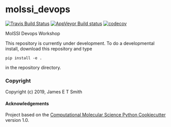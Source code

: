 molssi_devops
==============================
[//]: # (Badges)
[![Travis Build Status](https://travis-ci.org/REPLACE_WITH_OWNER_ACCOUNT/molssi_devops.png)](https://travis-ci.org/REPLACE_WITH_OWNER_ACCOUNT/molssi_devops)
[![AppVeyor Build status](https://ci.appveyor.com/api/projects/status/REPLACE_WITH_APPVEYOR_LINK/branch/master?svg=true)](https://ci.appveyor.com/project/REPLACE_WITH_OWNER_ACCOUNT/molssi_devops/branch/master)
[![codecov](https://codecov.io/gh/REPLACE_WITH_OWNER_ACCOUNT/molssi_devops/branch/master/graph/badge.svg)](https://codecov.io/gh/REPLACE_WITH_OWNER_ACCOUNT/molssi_devops/branch/master)

MolSSI Devops Workshop

This repository is currently under development. To do a developmental install, download this repository and type

`pip install -e .`

in the repository directory.

### Copyright

Copyright (c) 2019, James E T Smith


#### Acknowledgements

Project based on the
[Computational Molecular Science Python Cookiecutter](https://github.com/molssi/cookiecutter-cms) version 1.0.
